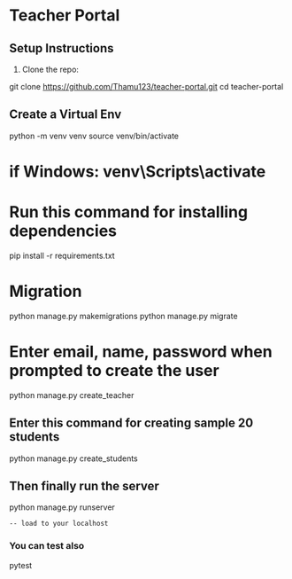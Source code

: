 # Teacher Portal

## Setup Instructions

1. Clone the repo:

git clone https://github.com/Thamu123/teacher-portal.git
cd teacher-portal

## Create a Virtual Env
python -m venv venv
source venv/bin/activate  
# if Windows: venv\Scripts\activate

# Run this command for installing dependencies
pip install -r requirements.txt

# Migration
python manage.py makemigrations
python manage.py migrate

# Enter email, name, password when prompted to create the user
python manage.py create_teacher

## Enter this command for creating sample 20 students
python manage.py create_students

## Then finally run the server
python manage.py runserver

    -- load to your localhost

### You can test also
pytest




